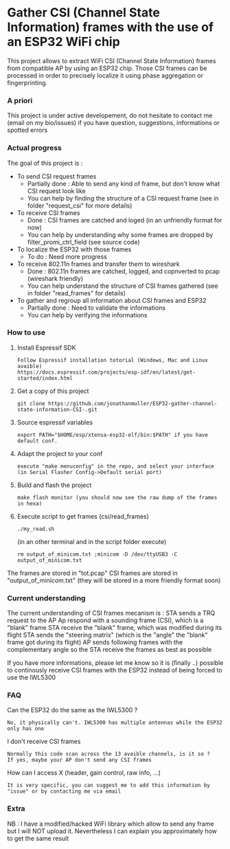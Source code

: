 # Gather CSI (Channel State Information) frames with the use of an ESP32 WiFi chip

This project allows to extract WiFi CSI (Channel State Information) frames from compatible AP by using an ESP32 chip. Those CSI frames can be processed in order to precisely localize it using phase aggregation or fingerprinting.

### A priori
This project is under active developement, do not hesitate to contact me (email on my bio/issues) if you have question, suggestions, informations or spotted errors


### Actual progress
The goal of this project is :
- To send CSI request frames 
   * Partially done : Able to send any kind of frame, but don't know what CSI request look like
   * You can help by finding the structure of a CSI request frame (see in folder "request_csi" for more details)
- To receive CSI frames 
   * Done : CSI frames are catched and loged (in an unfriendly format for now)
   * You can help by understanding why some frames are dropped by filter_promi_ctrl_field (see source code)
- To localize the ESP32 with those frames 
   * To do : Need more progress
- To receive 802.11n frames and transfer them to wireshark 
   * Done : 802.11n frames are catched, logged, and copnverted to pcap (wireshark friendly)
   * You can help understand the structure of CSI frames gathered (see in folder "read_frames" for details)
- To gather and regroup all information about CSI frames and ESP32 
   * Partially done : Need to validate the informations
   * You can help by verifying the informations
 
### How to use 

1) Install Espressif SDK
    ```
    Follow Espressif installation totorial (Windows, Mac and Linux avaible) 
    https://docs.espressif.com/projects/esp-idf/en/latest/get-started/index.html
    ```

2) Get a copy of this project
    ```
    git clone https://github.com/jonathanmuller/ESP32-gather-channel-state-information-CSI-.git
    ```

3) Source espressif variables
    ```
    export PATH="$HOME/esp/xtensa-esp32-elf/bin:$PATH" if you have default conf.
   ```

4) Adapt the project to your conf
   ```
   execute "make menuconfig" in the repo, and select your interface 
   (in Serial Flasher Config->Default serial port)
    ```

5) Build and flash the project
    ```
    make flash monitor (you should now see the raw dump of the frames in hexa)
    ```

6) Execute script to get frames (csi/read_frames)
    ```
    ./my_read.sh
    ```
    (in an other terminal and in the script folder execute) 
    ```
    rm output_of_minicom.txt ;minicom -D /dev/ttyUSB3 -C output_of_minicom.txt
    ```
    
The frames are stored in "tot.pcap"
CSI frames are stored in "output_of_minicom.txt" (they will be stored in a more friendly format soon)
    
    
    
### Current understanding
The current understanding of CSI frames mecanism is :
STA sends a TRQ request to the AP
Ap respond with a sounding frame (CSI), which is a "blank" frame
STA receive the "blank" frame, which was modified during its flight
STA sends the "steering matrix" (which is the "angle" the "blank" frame got during its flight)
AP sends following frames with the complementary angle so the STA receive the frames as best as possible

If you have more informations, please let me know so it is (finally ..) possible to continously receive CSI frames with the ESP32 instead of being forced to use the IWL5300

### FAQ
Can the ESP32 do the same as the IWL5300 ?
```
No, it physically can't. IWL5300 has multiple antennas while the ESP32 only has one
```
I don't receive CSI frames
```
Normally this code scan across the 13 avaible channels, is it so ? 
If yes, maybe your AP don't send any CSI frames
```
How can I access X (header, gain control, raw info, ...)
```
It is very specific, you can suggest me to add this information by "issue" or by contacting me via email 
```

### Extra
NB : I have a modified/hacked WiFi library which allow to send any frame but I will NOT upload it. Nevertheless I can explain you approximately how to get the same result
